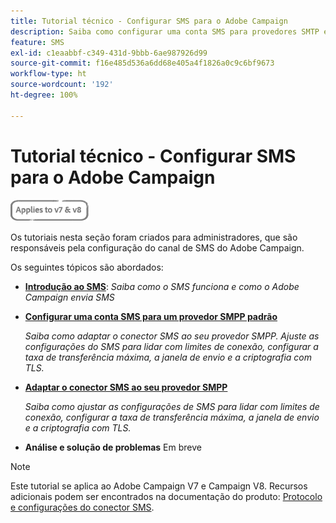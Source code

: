 ```yaml
---
title: Tutorial técnico - Configurar SMS para o Adobe Campaign
description: Saiba como configurar uma conta SMS para provedores SMTP e como analisar e solucionar problemas de configuração.
feature: SMS
exl-id: c1eaabbf-c349-431d-9bbb-6ae987926d99
source-git-commit: f16e485d536a6dd68e405a4f1826a0c9c6bf9673
workflow-type: ht
source-wordcount: '192'
ht-degree: 100%

---
```


# Tutorial técnico - Configurar SMS para o Adobe Campaign

![Se aplica a: V7 e V8](../assets/V7-V8-stamp.png)

Os tutoriais nesta seção foram criados para administradores, que são responsáveis pela configuração do canal de SMS do Adobe Campaign.

Os seguintes tópicos são abordados:

* **[Introdução ao SMS](/help/tutorial-sms/introduction-to-sms.md)**:
   *Saiba como o SMS funciona e como o Adobe Campaign envia SMS*

* **[Configurar uma conta SMS para um provedor SMPP padrão](/help/tutorial-sms/set-up-account-for-standard-smpp-provider.md)**

   *Saiba como adaptar o conector SMS ao seu provedor SMPP. Ajuste as configurações do SMS para lidar com limites de conexão, configurar a taxa de transferência máxima, a janela de envio e a criptografia com TLS.*

* **[Adaptar o conector SMS ao seu provedor SMPP](/help/tutorial-sms/adapt-sms-connector-to-smpp-provider.md)**

   *Saiba como ajustar as configurações de SMS para lidar com limites de conexão, configurar a taxa de transferência máxima, a janela de envio e a criptografia com TLS.*

* **Análise e solução de problemas**
Em breve

>[!NOTE]
>
>Este tutorial se aplica ao Adobe Campaign V7 e Campaign V8. Recursos adicionais podem ser encontrados na documentação do produto: [Protocolo e configurações do conector SMS](https://experienceleague.adobe.com/docs/campaign-classic/using/sending-messages/sending-messages-on-mobiles/sms-protocol.html?lang=pt-BR#sending-messages).
